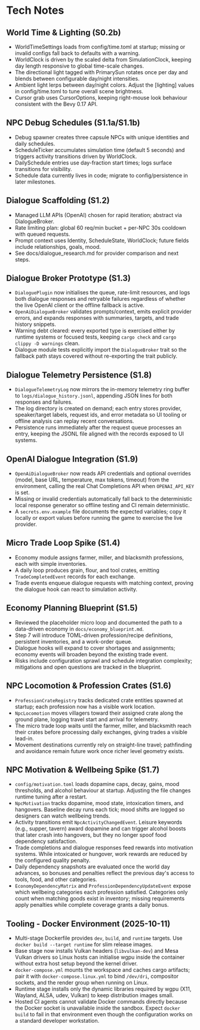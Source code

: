 # Tech Notes

## World Time & Lighting (S0.2b)
- WorldTimeSettings loads from config/time.toml at startup; missing or invalid configs fall back to defaults with a warning.
- WorldClock is driven by the scaled delta from SimulationClock, keeping day length responsive to global time-scale changes.
- The directional light tagged with PrimarySun rotates once per day and blends between configurable day/night intensities.
- Ambient light lerps between day/night colors. Adjust the [lighting] values in config/time.toml to tune overall scene brightness.
- Cursor grab uses CursorOptions, keeping right-mouse look behaviour consistent with the Bevy 0.17 API.

## NPC Debug Schedules (S1.1a/S1.1b)
- Debug spawner creates three capsule NPCs with unique identities and daily schedules.
- ScheduleTicker accumulates simulation time (default 5 seconds) and triggers activity transitions driven by WorldClock.
- DailySchedule entries use day-fraction start times; logs surface transitions for visibility.
- Schedule data currently lives in code; migrate to config/persistence in later milestones.

## Dialogue Scaffolding (S1.2)
- Managed LLM APIs (OpenAI) chosen for rapid iteration; abstract via DialogueBroker.
- Rate limiting plan: global 60 req/min bucket + per-NPC 30s cooldown with queued requests.
- Prompt context uses Identity, ScheduleState, WorldClock; future fields include relationships, goals, mood.
- See docs/dialogue_research.md for provider comparison and next steps.

## Dialogue Broker Prototype (S1.3)
- `DialoguePlugin` now initialises the queue, rate-limit resources, and logs both dialogue responses and retryable failures regardless of whether the live OpenAI client or the offline fallback is active.
- `OpenAiDialogueBroker` validates prompts/context, emits explicit provider errors, and expands responses with summaries, targets, and trade history snippets.
- Warning debt cleared: every exported type is exercised either by runtime systems or focused tests, keeping `cargo check` and `cargo clippy -D warnings` clean.
- Dialogue module tests explicitly import the `DialogueBroker` trait so the fallback path stays covered without re-exporting the trait publicly.

## Dialogue Telemetry Persistence (S1.8)
- `DialogueTelemetryLog` now mirrors the in-memory telemetry ring buffer to `logs/dialogue_history.jsonl`, appending JSON lines for both responses and failures.
- The log directory is created on demand; each entry stores provider, speaker/target labels, request ids, and error metadata so UI tooling or offline analysis can replay recent conversations.
- Persistence runs immediately after the request queue processes an entry, keeping the JSONL file aligned with the records exposed to UI systems.

## OpenAI Dialogue Integration (S1.9)
- `OpenAiDialogueBroker` now reads API credentials and optional overrides (model, base URL, temperature, max tokens, timeout) from the environment, calling the real Chat Completions API when `OPENAI_API_KEY` is set.
- Missing or invalid credentials automatically fall back to the deterministic local response generator so offline testing and CI remain deterministic.
- A `secrets.env.example` file documents the expected variables; copy it locally or export values before running the game to exercise the live provider.

## Micro Trade Loop Spike (S1.4)
- Economy module assigns farmer, miller, and blacksmith professions, each with simple inventories.
- A daily loop produces grain, flour, and tool crates, emitting `TradeCompletedEvent` records for each exchange.
- Trade events enqueue dialogue requests with matching context, proving the dialogue hook can react to simulation activity.

## Economy Planning Blueprint (S1.5)
- Reviewed the placeholder micro loop and documented the path to a data-driven economy in `docs/economy_blueprint.md`.
- Step 7 will introduce TOML-driven profession/recipe definitions, persistent inventories, and a work-order queue.
- Dialogue hooks will expand to cover shortages and assignments; economy events will broaden beyond the existing trade event.
- Risks include configuration sprawl and schedule integration complexity; mitigations and open questions are tracked in the blueprint.

## NPC Locomotion & Profession Crates (S1.6)
- `ProfessionCrateRegistry` tracks dedicated crate entities spawned at startup; each profession now has a visible work location.
- `NpcLocomotion` moves villagers toward their assigned crate along the ground plane, logging travel start and arrival for telemetry.
- The micro trade loop waits until the farmer, miller, and blacksmith reach their crates before processing daily exchanges, giving trades a visible lead-in.
- Movement destinations currently rely on straight-line travel; pathfinding and avoidance remain future work once richer level geometry exists.

## NPC Motivation & Wellbeing Spike (S1.7)
- `config/motivation.toml` loads dopamine caps, decay, gains, mood thresholds, and alcohol behaviour at startup. Adjusting the file changes runtime tuning after a restart.
- `NpcMotivation` tracks dopamine, mood state, intoxication timers, and hangovers. Baseline decay runs each tick; mood shifts are logged so designers can watch wellbeing trends.
- Activity transitions emit `NpcActivityChangedEvent`. Leisure keywords (e.g., supper, tavern) award dopamine and can trigger alcohol boosts that later crash into hangovers, but they no longer spoof food dependency satisfaction.
- Trade completions and dialogue responses feed rewards into motivation systems. While intoxicated or hungover, work rewards are reduced by the configured quality penalty.
- Daily dependency snapshots are evaluated once the world day advances, so bonuses and penalties reflect the previous day's access to tools, food, and other categories.
- `EconomyDependencyMatrix` and `ProfessionDependencyUpdateEvent` expose which wellbeing categories each profession satisfied. Categories only count when matching goods exist in inventory; missing requirements apply penalties while complete coverage grants a daily bonus.

## Tooling - Docker Environment (2025-10-11)
- Multi-stage Dockerfile provides `dev`, `build`, and `runtime` targets. Use `docker build --target runtime` for slim release images.
- Base stage now installs Vulkan headers (`libvulkan-dev`) and Mesa Vulkan drivers so Linux hosts can initialise wgpu inside the container without extra host setup beyond the kernel driver.
- `docker-compose.yml` mounts the workspace and caches cargo artifacts; pair it with `docker-compose.linux.yml` to bind `/dev/dri`, compositor sockets, and the render group when running on Linux.
- Runtime stage installs only the dynamic libraries required by wgpu (X11, Wayland, ALSA, udev, Vulkan) to keep distribution images small.
- Hosted CI agents cannot validate Docker commands directly because the Docker
  socket is unavailable inside the sandbox. Expect `docker build` to fail in
  that environment even though the configuration works on a standard developer
  workstation.

